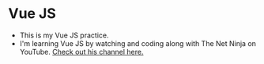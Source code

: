# Vue JS

* This is my Vue JS practice.
* I'm learning Vue JS by watching and coding along with The Net Ninja on YouTube. [Check out his channel here.](https://www.youtube.com/channel/UCW5YeuERMmlnqo4oq8vwUpg)